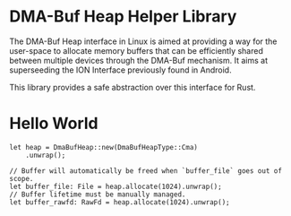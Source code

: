 # DMA-Buf Heap Helper Library

The DMA-Buf Heap interface in Linux is aimed at providing a way for the user-space to allocate
memory buffers that can be efficiently shared between multiple devices through the DMA-Buf
mechanism. It aims at superseeding the ION Interface previously found in Android.

This library provides a safe abstraction over this interface for Rust.

# Hello World

```no_run
let heap = DmaBufHeap::new(DmaBufHeapType::Cma)
    .unwrap();

// Buffer will automatically be freed when `buffer_file` goes out of scope.
let buffer_file: File = heap.allocate(1024).unwrap();
// Buffer lifetime must be manually managed.
let buffer_rawfd: RawFd = heap.allocate(1024).unwrap();
```
